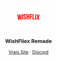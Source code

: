 
<div align="center">
    <img src="./src/public/assets/img/icon1.png" alt="Logo" width="80" height="80">
  <h3>WishFliex Remade</h3>
  <p>
    <a href="https://wishflix.fr">Vrais Site</a> · <a href="https://discord.gg/ctp">Discord</a>
  </p>
</div>
